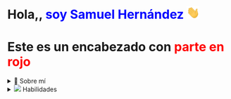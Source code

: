 <h1> Hola,, <span style="color: blue;"> soy Samuel Hernández </span> <img src="https://raw.githubusercontent.com/ABSphreak/ABSphreak/master/gifs/Hi.gif" width="30px"> </h1>
<h1>Este es un encabezado con <span style="color: red;">parte en rojo</span></h1>

<details>
<summary> 🧮 Sobre mí </summary>
</details>

<details>
<summary> <img src = "https://media2.giphy.com/media/QssGEmpkyEOhBCb7e1/giphy.gif?cid=ecf05e47a0n3gi1bfqntqmob8g9aid1oyj2wr3ds3mg700bl&rid=giphy.gif" width = 20 px>  Habilidades </summary>
</details>


